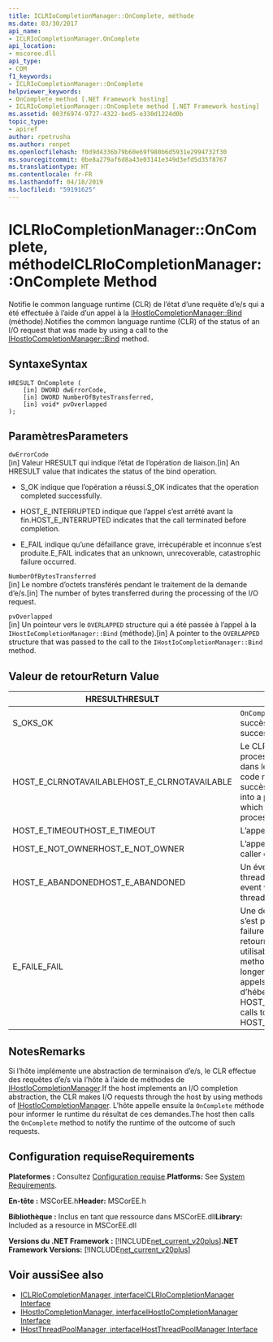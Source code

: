 ```yaml
---
title: ICLRIoCompletionManager::OnComplete, méthode
ms.date: 03/30/2017
api_name:
- ICLRIoCompletionManager.OnComplete
api_location:
- mscoree.dll
api_type:
- COM
f1_keywords:
- ICLRIoCompletionManager::OnComplete
helpviewer_keywords:
- OnComplete method [.NET Framework hosting]
- ICLRIoCompletionManager::OnComplete method [.NET Framework hosting]
ms.assetid: 003f6974-9727-4322-bed5-e330d1224d0b
topic_type:
- apiref
author: rpetrusha
ms.author: ronpet
ms.openlocfilehash: f0d9d4336b79b60e69f980b6d5931e2994732f30
ms.sourcegitcommit: 0be8a279af6d8a43e03141e349d3efd5d35f8767
ms.translationtype: HT
ms.contentlocale: fr-FR
ms.lasthandoff: 04/18/2019
ms.locfileid: "59191625"
---
```

# <a name="iclriocompletionmanageroncomplete-method"></a><span data-ttu-id="1cc41-102">ICLRIoCompletionManager::OnComplete, méthode</span><span class="sxs-lookup"><span data-stu-id="1cc41-102">ICLRIoCompletionManager::OnComplete Method</span></span>
<span data-ttu-id="1cc41-103">Notifie le common language runtime (CLR) de l’état d’une requête d’e/s qui a été effectuée à l’aide d’un appel à la [IHostIoCompletionManager::Bind](../../../../docs/framework/unmanaged-api/hosting/ihostiocompletionmanager-bind-method.md) (méthode).</span><span class="sxs-lookup"><span data-stu-id="1cc41-103">Notifies the common language runtime (CLR) of the status of an I/O request that was made by using a call to the [IHostIoCompletionManager::Bind](../../../../docs/framework/unmanaged-api/hosting/ihostiocompletionmanager-bind-method.md) method.</span></span>  
  
## <a name="syntax"></a><span data-ttu-id="1cc41-104">Syntaxe</span><span class="sxs-lookup"><span data-stu-id="1cc41-104">Syntax</span></span>  
  
```  
HRESULT OnComplete (  
    [in] DWORD dwErrorCode,  
    [in] DWORD NumberOfBytesTransferred,  
    [in] void* pvOverlapped  
);  
```  
  
## <a name="parameters"></a><span data-ttu-id="1cc41-105">Paramètres</span><span class="sxs-lookup"><span data-stu-id="1cc41-105">Parameters</span></span>  
 `dwErrorCode`  
 <span data-ttu-id="1cc41-106">[in] Valeur HRESULT qui indique l’état de l’opération de liaison.</span><span class="sxs-lookup"><span data-stu-id="1cc41-106">[in] An HRESULT value that indicates the status of the bind operation.</span></span>  
  
-   <span data-ttu-id="1cc41-107">S_OK indique que l’opération a réussi.</span><span class="sxs-lookup"><span data-stu-id="1cc41-107">S_OK indicates that the operation completed successfully.</span></span>  
  
-   <span data-ttu-id="1cc41-108">HOST_E_INTERRUPTED indique que l’appel s’est arrêté avant la fin.</span><span class="sxs-lookup"><span data-stu-id="1cc41-108">HOST_E_INTERRUPTED indicates that the call terminated before completion.</span></span>  
  
-   <span data-ttu-id="1cc41-109">E_FAIL indique qu’une défaillance grave, irrécupérable et inconnue s’est produite.</span><span class="sxs-lookup"><span data-stu-id="1cc41-109">E_FAIL indicates that an unknown, unrecoverable, catastrophic failure occurred.</span></span>  
  
 `NumberOfBytesTransferred`  
 <span data-ttu-id="1cc41-110">[in] Le nombre d’octets transférés pendant le traitement de la demande d’e/s.</span><span class="sxs-lookup"><span data-stu-id="1cc41-110">[in] The number of bytes transferred during the processing of the I/O request.</span></span>  
  
 `pvOverlapped`  
 <span data-ttu-id="1cc41-111">[in] Un pointeur vers le `OVERLAPPED` structure qui a été passée à l’appel à la `IHostIoCompletionManager::Bind` (méthode).</span><span class="sxs-lookup"><span data-stu-id="1cc41-111">[in] A pointer to the `OVERLAPPED` structure that was passed to the call to the `IHostIoCompletionManager::Bind` method.</span></span>  
  
## <a name="return-value"></a><span data-ttu-id="1cc41-112">Valeur de retour</span><span class="sxs-lookup"><span data-stu-id="1cc41-112">Return Value</span></span>  
  
|<span data-ttu-id="1cc41-113">HRESULT</span><span class="sxs-lookup"><span data-stu-id="1cc41-113">HRESULT</span></span>|<span data-ttu-id="1cc41-114">Description</span><span class="sxs-lookup"><span data-stu-id="1cc41-114">Description</span></span>|  
|-------------|-----------------|  
|<span data-ttu-id="1cc41-115">S_OK</span><span class="sxs-lookup"><span data-stu-id="1cc41-115">S_OK</span></span>|<span data-ttu-id="1cc41-116">`OnComplete` retourné avec succès.</span><span class="sxs-lookup"><span data-stu-id="1cc41-116">`OnComplete` returned successfully.</span></span>|  
|<span data-ttu-id="1cc41-117">HOST_E_CLRNOTAVAILABLE</span><span class="sxs-lookup"><span data-stu-id="1cc41-117">HOST_E_CLRNOTAVAILABLE</span></span>|<span data-ttu-id="1cc41-118">Le CLR n’a pas été chargé dans un processus ou le CLR est dans un état dans lequel il ne peut pas exécuter le code managé ou traiter l’appel avec succès.</span><span class="sxs-lookup"><span data-stu-id="1cc41-118">The CLR has not been loaded into a process, or the CLR is in a state in which it cannot run managed code or process the call successfully.</span></span>|  
|<span data-ttu-id="1cc41-119">HOST_E_TIMEOUT</span><span class="sxs-lookup"><span data-stu-id="1cc41-119">HOST_E_TIMEOUT</span></span>|<span data-ttu-id="1cc41-120">L’appel a expiré.</span><span class="sxs-lookup"><span data-stu-id="1cc41-120">The call timed out.</span></span>|  
|<span data-ttu-id="1cc41-121">HOST_E_NOT_OWNER</span><span class="sxs-lookup"><span data-stu-id="1cc41-121">HOST_E_NOT_OWNER</span></span>|<span data-ttu-id="1cc41-122">L’appelant ne possède pas le verrou.</span><span class="sxs-lookup"><span data-stu-id="1cc41-122">The caller does not own the lock.</span></span>|  
|<span data-ttu-id="1cc41-123">HOST_E_ABANDONED</span><span class="sxs-lookup"><span data-stu-id="1cc41-123">HOST_E_ABANDONED</span></span>|<span data-ttu-id="1cc41-124">Un événement a été annulé alors qu’un thread bloqué ou Fibre l’attendait.</span><span class="sxs-lookup"><span data-stu-id="1cc41-124">An event was canceled while a blocked thread or fiber was waiting on it.</span></span>|  
|<span data-ttu-id="1cc41-125">E_FAIL</span><span class="sxs-lookup"><span data-stu-id="1cc41-125">E_FAIL</span></span>|<span data-ttu-id="1cc41-126">Une défaillance catastrophique inconnue s’est produite.</span><span class="sxs-lookup"><span data-stu-id="1cc41-126">An unknown catastrophic failure occurred.</span></span> <span data-ttu-id="1cc41-127">Une fois une méthode retourne E_FAIL, le CLR n’est plus utilisable au sein du processus.</span><span class="sxs-lookup"><span data-stu-id="1cc41-127">After a method returns E_FAIL, the CLR is no longer usable within the process.</span></span> <span data-ttu-id="1cc41-128">Les appels suivants aux méthodes d’hébergement retournent HOST_E_CLRNOTAVAILABLE.</span><span class="sxs-lookup"><span data-stu-id="1cc41-128">Subsequent calls to hosting methods return HOST_E_CLRNOTAVAILABLE.</span></span>|  
  
## <a name="remarks"></a><span data-ttu-id="1cc41-129">Notes</span><span class="sxs-lookup"><span data-stu-id="1cc41-129">Remarks</span></span>  
 <span data-ttu-id="1cc41-130">Si l’hôte implémente une abstraction de terminaison d’e/s, le CLR effectue des requêtes d’e/s via l’hôte à l’aide de méthodes de [IHostIoCompletionManager](../../../../docs/framework/unmanaged-api/hosting/ihostiocompletionmanager-interface.md).</span><span class="sxs-lookup"><span data-stu-id="1cc41-130">If the host implements an I/O completion abstraction, the CLR makes I/O requests through the host by using methods of [IHostIoCompletionManager](../../../../docs/framework/unmanaged-api/hosting/ihostiocompletionmanager-interface.md).</span></span> <span data-ttu-id="1cc41-131">L’hôte appelle ensuite la `OnComplete` méthode pour informer le runtime du résultat de ces demandes.</span><span class="sxs-lookup"><span data-stu-id="1cc41-131">The host then calls the `OnComplete` method to notify the runtime of the outcome of such requests.</span></span>  
  
## <a name="requirements"></a><span data-ttu-id="1cc41-132">Configuration requise</span><span class="sxs-lookup"><span data-stu-id="1cc41-132">Requirements</span></span>  
 <span data-ttu-id="1cc41-133">**Plateformes :** Consultez [Configuration requise](../../../../docs/framework/get-started/system-requirements.md).</span><span class="sxs-lookup"><span data-stu-id="1cc41-133">**Platforms:** See [System Requirements](../../../../docs/framework/get-started/system-requirements.md).</span></span>  
  
 <span data-ttu-id="1cc41-134">**En-tête :** MSCorEE.h</span><span class="sxs-lookup"><span data-stu-id="1cc41-134">**Header:** MSCorEE.h</span></span>  
  
 <span data-ttu-id="1cc41-135">**Bibliothèque :** Inclus en tant que ressource dans MSCorEE.dll</span><span class="sxs-lookup"><span data-stu-id="1cc41-135">**Library:** Included as a resource in MSCorEE.dll</span></span>  
  
 <span data-ttu-id="1cc41-136">**Versions du .NET Framework :** [!INCLUDE[net_current_v20plus](../../../../includes/net-current-v20plus-md.md)]</span><span class="sxs-lookup"><span data-stu-id="1cc41-136">**.NET Framework Versions:** [!INCLUDE[net_current_v20plus](../../../../includes/net-current-v20plus-md.md)]</span></span>  
  
## <a name="see-also"></a><span data-ttu-id="1cc41-137">Voir aussi</span><span class="sxs-lookup"><span data-stu-id="1cc41-137">See also</span></span>

- [<span data-ttu-id="1cc41-138">ICLRIoCompletionManager, interface</span><span class="sxs-lookup"><span data-stu-id="1cc41-138">ICLRIoCompletionManager Interface</span></span>](../../../../docs/framework/unmanaged-api/hosting/iclriocompletionmanager-interface.md)
- [<span data-ttu-id="1cc41-139">IHostIoCompletionManager, interface</span><span class="sxs-lookup"><span data-stu-id="1cc41-139">IHostIoCompletionManager Interface</span></span>](../../../../docs/framework/unmanaged-api/hosting/ihostiocompletionmanager-interface.md)
- [<span data-ttu-id="1cc41-140">IHostThreadPoolManager, interface</span><span class="sxs-lookup"><span data-stu-id="1cc41-140">IHostThreadPoolManager Interface</span></span>](../../../../docs/framework/unmanaged-api/hosting/ihostthreadpoolmanager-interface.md)
